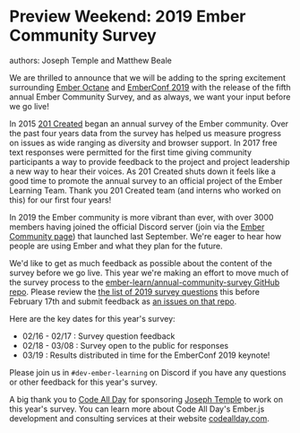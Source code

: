 # Preview Weekend: 2019 Ember Community Survey

authors: Joseph Temple and Matthew Beale

We are thrilled to announce that we will be adding to the spring excitement
surrounding [Ember Octane](https://github.com/emberjs/rfcs/blob/26c4d83fb66568e1087a05818fb39a307ebf8da8/text/0000-roadmap-2018.md)
and [EmberConf 2019](https://emberconf.com/) with the release of the fifth
annual Ember Community Survey, and as always, we want your input before we go
live!

In 2015 [201 Created](https://www.201-created.com/) began an annual survey of
the Ember community. Over the past four years data from the survey has helped
us measure progress on issues as wide ranging as diversity and browser support.
In 2017 free text responses were permitted for the first time giving community
participants a way to provide feedback to the project and project leadership a
new way to hear their voices. As 201 Created shuts down it feels like a good
time to promote the annual survey to an official project of the Ember Learning
Team. Thank you 201 Created team (and interns who worked on this) for our first
four years!

In 2019 the Ember community is more vibrant than ever, with over 3000 members
having joined the official Discord server (join via the [Ember Community page](https://www.emberjs.com/community/))
that launched last September. We're eager to hear how people are using Ember
and what they plan for the future.

We'd like to get as much feedback as possible about the content of the survey
before we go live. This year we're making an effort to move much of the survey
process to the [ember-learn/annual-community-survey GitHub repo](https://github.com/ember-learn/annual-community-survey).
Please review the [the list of 2019 survey questions](https://github.com/ember-learn/annual-community-survey/blob/master/2019/survey-questions.md)
this before February 17th and submit feedback as
[an issues on that repo](https://github.com/ember-learn/annual-community-survey/issues).

Here are the key dates for this year's survey: 

* 02/16 - 02/17 : Survey question feedback
* 02/18 - 03/08 : Survey open to the public for responses
* 03/19 : Results distributed in time for the EmberConf 2019 keynote!

Please join us in `#dev-ember-learning` on Discord if you have any questions
or other feedback for this year's survey.

A big thank you to [Code All Day](http://codeallday.com/) for sponsoring
[Joseph Temple](https://github.com/JosephDTemple) to work on this year's
survey. You can learn more about Code All Day's Ember.js development and
consulting services at their website [codeallday.com](http://codeallday.com/).
